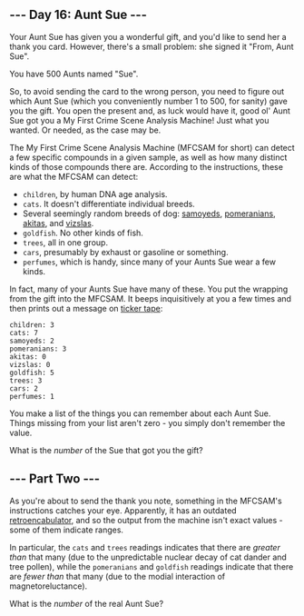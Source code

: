 ## --- Day 16: Aunt Sue ---

Your Aunt Sue has given you a wonderful gift, and you'd like to send her a thank you card. However, there's a small problem: she signed it "From, Aunt Sue".

You have 500 Aunts named "Sue".

So, to avoid sending the card to the wrong person, you need to figure out which Aunt Sue (which you conveniently number 1 to 500, for sanity) gave you the gift. You open the present and, as luck would have it, good ol' Aunt Sue got you a My First Crime Scene Analysis Machine! Just what you wanted. Or needed, as the case may be.

The My First Crime Scene Analysis Machine (MFCSAM for short) can detect a few specific compounds in a given sample, as well as how many distinct kinds of those compounds there are. According to the instructions, these are what the MFCSAM can detect:

*   `children`, by human DNA age analysis.
*   `cats`. It doesn't differentiate individual breeds.
*   Several <span title="It can tell them apart by their distinct Dog Residue.">seemingly random breeds of dog</span>: [samoyeds](https://en.wikipedia.org/wiki/Samoyed_%28dog%29), [pomeranians](https://en.wikipedia.org/wiki/Pomeranian_%28dog%29), [akitas](https://en.wikipedia.org/wiki/Akita_%28dog%29), and [vizslas](https://en.wikipedia.org/wiki/Vizsla).
*   `goldfish`. No other kinds of fish.
*   `trees`, all in one group.
*   `cars`, presumably by exhaust or gasoline or something.
*   `perfumes`, which is handy, since many of your Aunts Sue wear a few kinds.

In fact, many of your Aunts Sue have many of these. You put the wrapping from the gift into the MFCSAM. It beeps inquisitively at you a few times and then prints out a message on [ticker tape](https://en.wikipedia.org/wiki/Ticker_tape):

```
children: 3
cats: 7
samoyeds: 2
pomeranians: 3
akitas: 0
vizslas: 0
goldfish: 5
trees: 3
cars: 2
perfumes: 1

```

You make a list of the things you can remember about each Aunt Sue. Things missing from your list aren't zero - you simply don't remember the value.

What is the _number_ of the Sue that got you the gift?

## --- Part Two ---

As you're about to send the thank you note, something in the MFCSAM's instructions catches your eye. Apparently, it has an outdated [retroencabulator](https://www.youtube.com/watch?v=RXJKdh1KZ0w), and so the output from the machine isn't exact values - some of them indicate ranges.

In particular, the `cats` and `trees` readings indicates that there are _greater than_ that many (due to the unpredictable nuclear decay of cat dander and tree pollen), while the `pomeranians` and `goldfish` readings indicate that there are _fewer than_ that many (due to the modial interaction of magnetoreluctance).

What is the _number_ of the real Aunt Sue?
